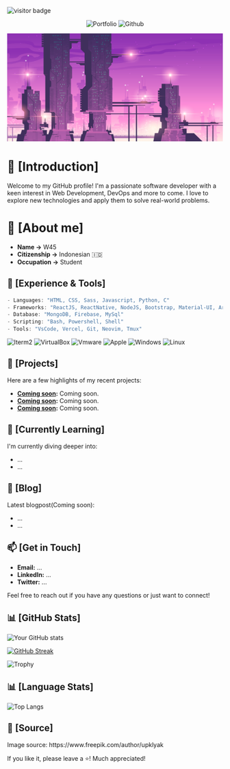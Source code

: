 ![visitor badge](https://visitor-badge.laobi.icu/badge?page_id=wgs45.wgs45)

<p align='Center'>
  <img alt = "Portfolio" src = "https://img.shields.io/badge/Portfolio-255E63?style=for-the-badge&logo=About.me&logoColor=white"/>
    <img alt = "Github" src = "https://img.shields.io/badge/GitHub-100000?style=for-the-badge&logo=github&logoColor=white"/>
</p>

![Banner](https://raw.githubusercontent.com/wgs45/wgs45/main/Images/Banner.jpg)

# 🎲 [Introduction]

Welcome to my GitHub profile! I'm a passionate software developer with a keen interest in Web Development, DevOps and more to come. I love to explore new technologies and apply them to solve real-world problems.

# 💾 [About me]

- **Name ->** W45
- **Citizenship ->** Indonesian 🇮🇩
- **Occupation ->** Student

## 🧬 [Experience & Tools]
```c
- Languages: "HTML, CSS, Sass, Javascript, Python, C"
- Frameworks: "ReactJS, ReactNative, NodeJS, Bootstrap, Material-UI, Arduino"
- Database: "MongoDB, Firebase, MySql"
- Scripting: "Bash, Powershell, Shell"
- Tools: "VsCode, Vercel, Git, Neovim, Tmux"
```
<p align='left'>
  <img alt = "Iterm2" src = "https://img.shields.io/badge/iTerm2-000000?style=for-the-badge&logo=iterm2&logoColor=white"/>
  <img alt = "VirtualBox" src = "https://img.shields.io/badge/VirtualBox-21416b?style=for-the-badge&logo=VirtualBox&logoColor=white"/>
  <img alt = "Vmware" src = "https://img.shields.io/badge/VMware-231f20?style=for-the-badge&logo=VMware&logoColor=white"/>
    <img alt = "Apple" src = "https://img.shields.io/badge/mac%20os-000000?style=for-the-badge&logo=apple&logoColor=white"/>
    <img alt = "Windows" src = "https://img.shields.io/badge/Windows-0078D6?style=for-the-badge&logo=windows&logoColor=white"/>
    <img alt = "Linux" src = "https://img.shields.io/badge/Linux-FCC624?style=for-the-badge&logo=linux&logoColor=black"/>
</p>

## 🚀 [Projects]
Here are a few highlights of my recent projects:
- **[Coming soon](link-to-project):** Coming soon.
- **[Coming soon](link-to-project):** Coming soon.
- **[Coming soon](link-to-project):** Coming soon.

## 🌱 [Currently Learning]
I'm currently diving deeper into:
- ...
- ...

## 📃 [Blog]
Latest blogpost(Coming soon):
- ...
- ...


## 📫 [Get in Touch]
- **Email:** ...
- **LinkedIn:** ...
- **Twitter:** ...

Feel free to reach out if you have any questions or just want to connect!

## 📊 [GitHub Stats]
![Your GitHub stats](https://github-readme-stats.vercel.app/api?username=wgs45&show_icons=true&theme=tokyonight)

[![GitHub Streak](https://streak-stats.demolab.com?user=wgs45&theme=tokyonight)](https://git.io/streak-stats)

![Trophy](https://github-profile-trophy.vercel.app/?username=wgs45&theme=tokyonight)

## 📊 [Language Stats]

![Top Langs](https://github-readme-stats.vercel.app/api/top-langs/?username=wgs45&layout=compact&theme=tokyonight)

## 🔦 [Source]

<p>Image source: https://www.freepik.com/author/upklyak</p>

If you like it, please leave a ⭐️! Much appreciated!
